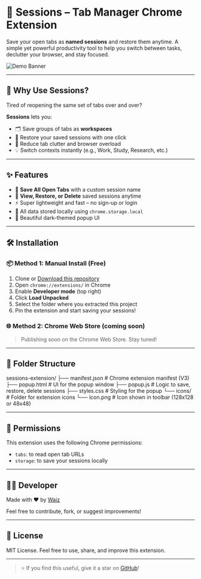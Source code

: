# 🚀 Sessions – Tab Manager Chrome Extension

Save your open tabs as **named sessions** and restore them anytime. A simple yet powerful productivity tool to help you switch between tasks, declutter your browser, and stay focused.

![Demo Banner](https://user-images.githubusercontent.com/your-image/demo.gif) <!-- Replace with your demo GIF or screenshot -->

---

## 🧠 Why Use Sessions?

Tired of reopening the same set of tabs over and over?

**Sessions** lets you:
- 🗂 Save groups of tabs as **workspaces**
- 🔄 Restore your saved sessions with one click
- 🧹 Reduce tab clutter and browser overload
- 💡 Switch contexts instantly (e.g., Work, Study, Research, etc.)

---

## ✨ Features

- 🔖 **Save All Open Tabs** with a custom session name
- 📂 **View, Restore, or Delete** saved sessions anytime
- ⚡ Super lightweight and fast – no sign-up or login
- 🔐 All data stored locally using `chrome.storage.local`
- 🎨 Beautiful dark-themed popup UI

---

## 🛠 Installation

### 📦 Method 1: Manual Install (Free)
1. Clone or [Download this repository](https://github.com/decodewidwaiz/session)
2. Open `chrome://extensions/` in Chrome
3. Enable **Developer mode** (top right)
4. Click **Load Unpacked**
5. Select the folder where you extracted this project
6. Pin the extension and start saving your sessions!

### 🌐 Method 2: Chrome Web Store (coming soon)
> Publishing soon on the Chrome Web Store. Stay tuned!

---

## 📁 Folder Structure
sessions-extension/
├── manifest.json       # Chrome extension manifest (V3)
├── popup.html          # UI for the popup window
├── popup.js            # Logic to save, restore, delete sessions
├── styles.css          # Styling for the popup
└── icons/              # Folder for extension icons
    └── icon.png        # Icon shown in toolbar (128x128 or 48x48)

---

## 🔐 Permissions

This extension uses the following Chrome permissions:
- `tabs`: to read open tab URLs
- `storage`: to save your sessions locally

---

## 🧑‍💻 Developer

Made with ❤️ by [Waiz](https://github.com/decodewidwaiz)

Feel free to contribute, fork, or suggest improvements!

---

## 📃 License

MIT License. Feel free to use, share, and improve this extension.

---

> ⭐ If you find this useful, give it a star on [GitHub](https://github.com/decodewidwaiz/session)!

